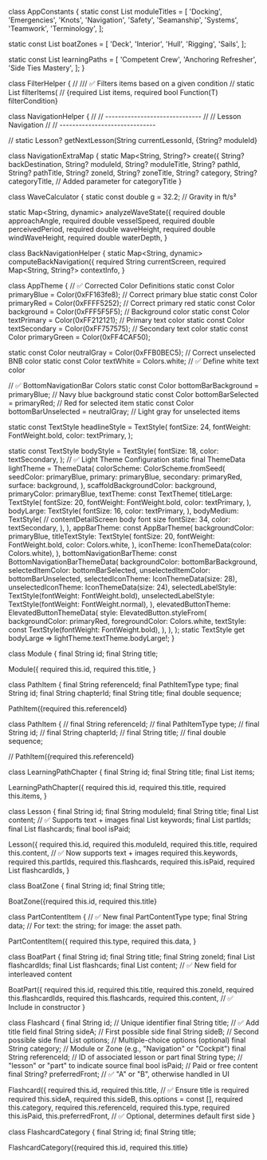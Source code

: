 class AppConstants {
  static const List<String> moduleTitles = [
    'Docking',
    'Emergencies',
    'Knots',
    'Navigation',
    'Safety',
    'Seamanship',
    'Systems',
    'Teamwork',
    'Terminology',
  ];

  static const List<String> boatZones = [
    'Deck',
    'Interior',
    'Hull',
    'Rigging',
    'Sails',
  ];

  static const List<String> learningPaths = [
    'Competent Crew',
    'Anchoring Refresher',
    'Side Ties Mastery',
  ];
}

class FilterHelper {
//   /// ✅ Filters items based on a given condition
//   static List<T> filterItems<T>(
//       {required List<T> items, required bool Function(T) filterCondition}

class NavigationHelper {
//   // ------------------------------
//   // Lesson Navigation
//   // ------------------------------

//   static Lesson? getNextLesson(String currentLessonId, {String? moduleId}

class NavigationExtraMap {
  static Map<String, String?> create({
    String? backDestination,
    String? moduleId,
    String? moduleTitle,
    String? pathId,
    String? pathTitle,
    String? zoneId,
    String? zoneTitle,
    String? category,
    String? categoryTitle, // Added parameter for categoryTitle
  }

class WaveCalculator {
  static const double g = 32.2; // Gravity in ft/s²

  static Map<String, dynamic> analyzeWaveState({
    required double approachAngle,
    required double vesselSpeed,
    required double perceivedPeriod,
    required double waveHeight,
    required double windWaveHeight,
    required double waterDepth,
  }

class BackNavigationHelper {
  static Map<String, dynamic> computeBackNavigation({
    required String currentScreen,
    required Map<String, String?> contextInfo,
  }

class AppTheme {
  // ✅ Corrected Color Definitions
  static const Color primaryBlue = Color(0xFF163fe8); // Correct primary blue
  static const Color primaryRed = Color(0xFFFF5252); // Correct primary red
  static const Color background = Color(0xFFF5F5F5); // Background color
  static const Color textPrimary = Color(0xFF212121); // Primary text color
  static const Color textSecondary = Color(0xFF757575); // Secondary text color
  static const Color primaryGreen = Color(0xFF4CAF50);

  static const Color neutralGray =
      Color(0xFFB0BEC5); // Correct unselected BNB color
  static const Color textWhite = Colors.white; // ✅ Define white text color

  // ✅ BottomNavigationBar Colors
  static const Color bottomBarBackground = primaryBlue; // Navy blue background
  static const Color bottomBarSelected = primaryRed; // Red for selected item
  static const Color bottomBarUnselected =
      neutralGray; // Light gray for unselected items

  static const TextStyle headlineStyle = TextStyle(
    fontSize: 24,
    fontWeight: FontWeight.bold,
    color: textPrimary,
  );

  static const TextStyle bodyStyle = TextStyle(
    fontSize: 18,
    color: textSecondary,
  );
  // ✅ Light Theme Configuration
  static final ThemeData lightTheme = ThemeData(
    colorScheme: ColorScheme.fromSeed(
      seedColor: primaryBlue,
      primary: primaryBlue,
      secondary: primaryRed,
      surface: background,
    ),
    scaffoldBackgroundColor: background,
    primaryColor: primaryBlue,
    textTheme: const TextTheme(
      titleLarge: TextStyle(
        fontSize: 20,
        fontWeight: FontWeight.bold,
        color: textPrimary,
      ),
      bodyLarge: TextStyle(
        fontSize: 16,
        color: textPrimary,
      ),
      bodyMedium: TextStyle(
        // contentDetailScreen body font size
        fontSize: 34,
        color: textSecondary,
      ),
    ),
    appBarTheme: const AppBarTheme(
      backgroundColor: primaryBlue,
      titleTextStyle: TextStyle(
        fontSize: 20,
        fontWeight: FontWeight.bold,
        color: Colors.white,
      ),
      iconTheme: IconThemeData(color: Colors.white),
    ),
    bottomNavigationBarTheme: const BottomNavigationBarThemeData(
      backgroundColor: bottomBarBackground,
      selectedItemColor: bottomBarSelected,
      unselectedItemColor: bottomBarUnselected,
      selectedIconTheme: IconThemeData(size: 28),
      unselectedIconTheme: IconThemeData(size: 24),
      selectedLabelStyle: TextStyle(fontWeight: FontWeight.bold),
      unselectedLabelStyle: TextStyle(fontWeight: FontWeight.normal),
    ),
    elevatedButtonTheme: ElevatedButtonThemeData(
      style: ElevatedButton.styleFrom(
        backgroundColor: primaryRed,
        foregroundColor: Colors.white,
        textStyle: const TextStyle(fontWeight: FontWeight.bold),
      ),
    ),
  );
  static TextStyle get bodyLarge => lightTheme.textTheme.bodyLarge!;
}

class Module {
  final String id;
  final String title;

  Module({
    required this.id,
    required this.title,
  }

class PathItem {
  final String referenceId;
  final PathItemType type;
  final String id;
  final String chapterId;
  final String title;
  final double sequence;

  PathItem({required this.referenceId}

class PathItem {
//   final String referenceId;
//   final PathItemType type;
//   final String id;
//   final String chapterId;
//   final String title;
//   final double sequence;

//   PathItem({required this.referenceId}

class LearningPathChapter {
  final String id;
  final String title;
  final List<PathItem> items;

  LearningPathChapter({
    required this.id,
    required this.title,
    required this.items,
  }

class Lesson {
  final String id;
  final String moduleId;
  final String title;
  final List<dynamic> content; // ✅ Supports text + images
  final List<String> keywords;
  final List<String> partIds;
  final List<Flashcard> flashcards;
  final bool isPaid;

  Lesson({
    required this.id,
    required this.moduleId,
    required this.title,
    required this.content, // ✅ Now supports text + images
    required this.keywords,
    required this.partIds,
    required this.flashcards,
    required this.isPaid,
    required List flashcardIds,
  }

class BoatZone {
  final String id;
  final String title;

  BoatZone({required this.id, required this.title}

class PartContentItem {
  // ✅ New
  final PartContentType type;
  final String data; // For text: the string; for image: the asset path.

  PartContentItem({
    required this.type,
    required this.data,
  }

class BoatPart {
  final String id;
  final String title;
  final String zoneId;
  final List<String> flashcardIds;
  final List<Flashcard> flashcards;
  final List<PartContentItem> content; // ✅ New field for interleaved content

  BoatPart({
    required this.id,
    required this.title,
    required this.zoneId,
    required this.flashcardIds,
    required this.flashcards,
    required this.content, // ✅ Include in constructor
  }

class Flashcard {
  final String id; // Unique identifier
  final String title; // ✅ Add title field
  final String sideA; // First possible side
  final String sideB; // Second possible side
  final List<String> options; // Multiple-choice options (optional)
  final String category; // Module or Zone (e.g., "Navigation" or "Cockpit")
  final String referenceId; // ID of associated lesson or part
  final String type; // "lesson" or "part" to indicate source
  final bool isPaid; // Paid or free content
  final String? preferredFront; // ✅ "A" or "B", otherwise handled in UI

  Flashcard({
    required this.id,
    required this.title, // ✅ Ensure title is required
    required this.sideA,
    required this.sideB,
    this.options = const [],
    required this.category,
    required this.referenceId,
    required this.type,
    required this.isPaid,
    this.preferredFront, // ✅ Optional, determines default first side
  }

class FlashcardCategory {
  final String id;
  final String title;

  FlashcardCategory({required this.id, required this.title}